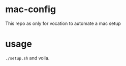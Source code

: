 # mac-config

This repo as only for vocation to automate a mac setup

# usage

`./setup.sh` and voila.
